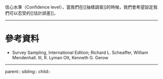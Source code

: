 信心水準（Confidence level），當我們在[[抽樣調查]]的時候，我們會希望設定我們可以忍受的[[估計誤差]]，

- - -
# 參考資料
- Survey Sampling, International Edition; Richard L. Scheaffer, William Mendenhall. III, R. Lyman Ott, Kenneth G. Gerow
- - -
parent::
sibling::
child::